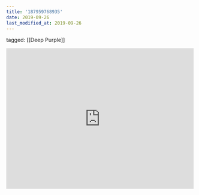 ```yaml
---
title: '187959768935'
date: 2019-09-26
last_modified_at: 2019-09-26
---
```

tagged: [[Deep Purple]]
<iframe allow="accelerometer; autoplay; clipboard-write; encrypted-media; gyroscope; picture-in-picture" allowfullscreen="" frameborder="0" height="375" id="youtube_iframe" src="https://www.youtube.com/embed/PfAWReBmxEs?feature=oembed&amp;enablejsapi=1&amp;origin=https://safe.txmblr.com&amp;wmode=opaque" width="500"></iframe>